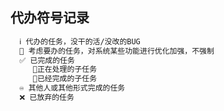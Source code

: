 ## 代办符号记录 

```latex
  ℹ 代办的任务，没干的活/没改的BUG
  🚩 考虑要办的任务，对系统某些功能进行优化加强，不强制
  ✅ 已完成的任务
     🔻正在处理的子任务
     🔹已经完成的子任务
  ♾ 其他人或其他形式完成的任务
  ❌ 已放弃的任务
```

